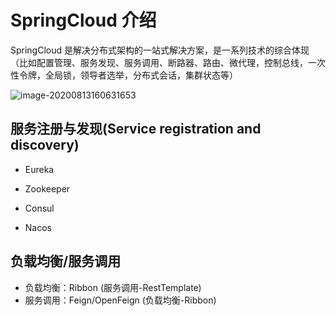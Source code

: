# SpringCloud 介绍

SpringCloud 是解决分布式架构的一站式解决方案，是一系列技术的综合体现（比如配置管理、服务发现、服务调用、断路器、路由、微代理，控制总线，一次性令牌，全局锁，领导者选举，分布式会话，集群状态等）

![image-20200813160631653](https://gitee.com/zsy0216/typora-image/raw/master/typora/image-20200813160631653.png)

## 服务注册与发现(Service registration and discovery)

- Eureka

- Zookeeper

- Consul

- Nacos

## 负载均衡/服务调用

- 负载均衡：Ribbon (服务调用-RestTemplate)
- 服务调用：Feign/OpenFeign (负载均衡-Ribbon)